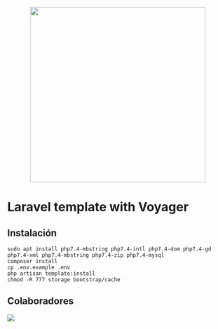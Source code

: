 <p align="center"><a href="https://laravel.com" target="_blank"><img src="https://raw.githubusercontent.com/laravel/art/master/logo-lockup/5%20SVG/2%20CMYK/1%20Full%20Color/laravel-logolockup-cmyk-red.svg" width="400"></a></p>

# Laravel template  with Voyager

## Instalación
```
sudo apt install php7.4-mbstring php7.4-intl php7.4-dom php7.4-gd php7.4-xml php7.4-mbstring php7.4-zip php7.4-mysql
composer install
cp .env.example .env
php artisan template:install
chmod -R 777 storage bootstrap/cache
```

## Colaboradores

<a href="https://github.com/agustinmejia/laravel_template/graphs/contributors">
  <img src="https://contrib.rocks/image?repo=agustinmejia/laravel_template" />
</a>